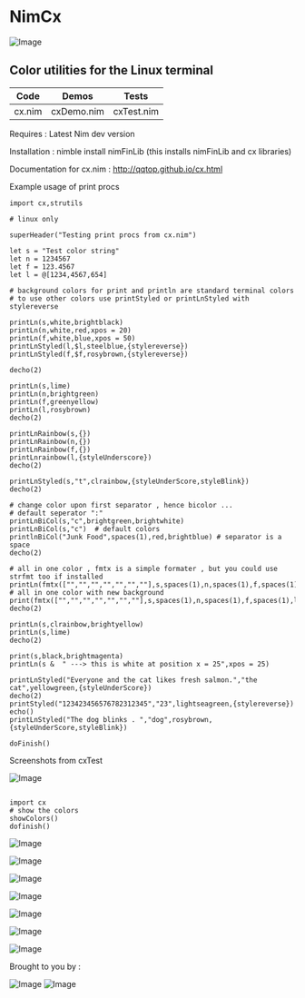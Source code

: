 # NimCx

![Image](http://qqtop.github.io/nimcolors11.png?raw=true)


Color utilities for the Linux terminal
--------------------------------------



|Code            | Demos            | Tests            |
|----------------|------------------|------------------|
| cx.nim         | cxDemo.nim       | cxTest.nim       |


Requires     : Latest Nim dev version


Installation : nimble install nimFinLib    (this installs nimFinLib and cx libraries)



Documentation for cx.nim : http://qqtop.github.io/cx.html


Example usage of print procs 


```nimrod
import cx,strutils

# linux only

superHeader("Testing print procs from cx.nim")

let s = "Test color string"
let n = 1234567
let f = 123.4567
let l = @[1234,4567,654]

# background colors for print and println are standard terminal colors
# to use other colors use printStyled or printLnStyled with stylereverse

printLn(s,white,brightblack)
printLn(n,white,red,xpos = 20)
printLn(f,white,blue,xpos = 50)
printLnStyled(l,$l,steelblue,{stylereverse})
printLnStyled(f,$f,rosybrown,{stylereverse})

decho(2)

printLn(s,lime)
printLn(n,brightgreen)
printLn(f,greenyellow)
printLn(l,rosybrown)
decho(2)

printLnRainbow(s,{})
printLnRainbow(n,{})
printLnRainbow(f,{})
printLnrainbow(l,{styleUnderscore})
decho(2)

printLnStyled(s,"t",clrainbow,{styleUnderScore,styleBlink})
decho(2)

# change color upon first separator , hence bicolor ...
# default seperator ":"
printLnBiCol(s,"c",brightgreen,brightwhite)
printLnBiCol(s,"c")  # default colors
printlnBiCol("Junk Food",spaces(1),red,brightblue) # separator is a space
decho(2)

# all in one color , fmtx is a simple formater , but you could use strfmt too if installed
printLn(fmtx(["","","","","","",""],s,spaces(1),n,spaces(1),f,spaces(1),l),greenyellow)      
# all in one color with new background 
print(fmtx(["","","","","","",""],s,spaces(1),n,spaces(1),f,spaces(1),l),brightyellow,brightred)
decho(2)

printLn(s,clrainbow,brightyellow)  
printLn(s,lime)
decho(2)

print(s,black,brightmagenta)
printLn(s &  " ---> this is white at position x = 25",xpos = 25)

printLnStyled("Everyone and the cat likes fresh salmon.","the cat",yellowgreen,{styleUnderScore})
decho(2)
printStyled("123423456576782312345","23",lightseagreen,{stylereverse})
echo()
printLnStyled("The dog blinks . ","dog",rosybrown,{styleUnderScore,styleBlink})

doFinish()
```


Screenshots from cxTest


![Image](http://qqtop.github.io/nimcolors9.png?raw=true)



```nimrod         

import cx
# show the colors
showColors()
dofinish()

```


![Image](http://qqtop.github.io/nimcolors33.png?raw=true)

![Image](http://qqtop.github.io/nimcolors34.png?raw=true)

![Image](http://qqtop.github.io/nimcolors35.png?raw=true)

![Image](http://qqtop.github.io/nimcolors36.png?raw=true)

![Image](http://qqtop.github.io/colorCJKDemo.png?raw=true)

![Image](http://qqtop.github.io/nimcolors10.png?raw=true)

![Image](http://qqtop.github.io/nimcolors13.png?raw=true)



Brought to you by :
  
  
   ![Image](http://qqtop.github.io/gnu2.png?raw=true)  ![Image](http://qqtop.github.io/gnu.png?raw=true)



